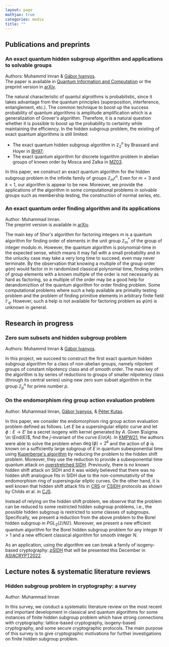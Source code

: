 ```yaml
---
layout: page
mathjax: true
categories: media
title: ""
---
```



## Publications and preprints


### An exact quantum hidden subgroup algorithm and applications to solvable groups
Authors: Muhammd Imran & [Gábor Ivanyos](http://old.sztaki.hu/~ivanyos/). <br>The paper is available in [Quantum Information and Computation](https://doi.org/10.26421/QIC22.9-10-4) or the preprint version in [arXiv](https://arxiv.org/pdf/2202.04047.pdf).

The natural characteristic of quantul algroithms is probabilistic, since it takes advantage from the quantum principles (superposition, interference, entanglement, etc.). The common technique to boost up the success probability of quantum algorithms is amplitude amplification which is a generalization of Grover's algorithm. Therefore, it is a natural question whether it is possible to boost up the probability to certainty while maintaining the efficiency. In the hidden subgroup problem, the existing of exact quantum algorithms is still limited:
* The exact quantum hidden subgroup algorithm in $\mathbb{Z}_2^n$ by Brassard and Hoyer in [BH97](https://arxiv.org/abs/quant-ph/9704027);
* The exact quantum algorithm for discrete logarithm problem in abelian groups of known order by Mosca and Zalka in [MZ03](https://arxiv.org/abs/quant-ph/0301093).

In this paper, we construct an exact quantum algorithm for the hidden subgroup problem in the infinite family of groups $\mathbb{Z}_{m^k}^n$. Even for $m=3$ and $k=1$, our algorithm is appear to be new. Moreover, we provide the applications of the algorithm in some computational problems in solvable groups such as membership testing, the construction of normal series, etc.

### An exact quantum order finding algorithm and its applications
Author: Muhammad Imran. <br>The preprint version is available in [arXiv](https://arxiv.org/pdf/2205.04240.pdf).

The main key of Shor's algorithm for factoring integers $m$ is a quantum algorithm for finding order of elements in the unit group $\mathbb{Z}_m^*$ of the group of integer modulo $m$. However, the quantum algorithm is polynomial-time in the expected sense, which means it may fail with a small probability and in the unlucky case may take a very long time to succeed, even may never terminate. By the observation that knowing a multiple of the group order $\varphi(m)$ would factor $m$ in randomized classical polynomial time, finding orders of group elements with a known multiple of the order is not necessarily as hard as factoring, so a multiple of the order may be a good help for derandomizition of the quantum algorithm for order finding problem. Some computational problems where such a help available are primality testing problem and the problem of finding primitive elements in arbitrary finite field $\mathbb{F}_q$. However, such a help is not available for factoring problem as $\varphi(m)$ is unknown in general. 


## Research in progress

### Zero sum subsets and hidden subgroup problem
Authors: Muhammd Imran & [Gábor Ivanyos](http://old.sztaki.hu/~ivanyos/).
  
In this project, we succeed to construct the first exact quantum hidden subgroup algorithm for a class of non-abelian groups, namely nilpotent groups of constant nilpotency class and of smooth order. The main key of the algorithm is by series of reductions to groups of smaller nilpotency class (through its central series) using new zero sum subset algorithm in the group $\mathbb{Z}_p^n$ for prime number $p$.

### On the endomorphism ring group action evaluation problem
Author: Muhammad Imran, [Gábor Ivanyos](http://old.sztaki.hu/~ivanyos/), & [Péter Kutas](https://sites.google.com/view/peterkutas89/main-page?authuser=0).

In this paper, we consider the endomorphism ring group action evaluation problem defined as follows. Let $E$ be a supersingular elliptic curve and let $\phi: E \to E'$ be a secret isogeny with kernel generated by $A$. Given $\sigma \in \End(E)$, find the $j$-invariant of the curve $E/\sigma(A)$. In [KMPW21](https://eprint.iacr.org/2021/282.pdf), the authors were able to solve the problem when $\deg(\phi)=2^k$ and the action of $\phi$ is known on a sufficiently large subgroup of $E$ in quantum subexponential time using [Kuperberge's algorithm](https://arxiv.org/abs/quant-ph/0302112) by reducing the problem to the hidden shift problem. Moreover, they use the reduction to provide a subexponential time quantum attack on [overstretched SIDH](https://eprint.iacr.org/2021/282.pdf). Previously, there is no known hidden shift attack on SIDH and it was widely believed that there was no hidden shift analogoue fits in SIDH due to the non-commutativity of the endomorphism ring of supersingular ellptic curves. On the other hand, it is well known that hidden shift attack fits in [CRS](https://eprint.iacr.org/2006/291.pdf) or [CSIDH](https://eprint.iacr.org/2018/383.pdf) protocols as shown by Childs et al. in [CJS](https://arxiv.org/abs/1012.4019).     

Instead of relying on the hidden shift problem, we observe that the problem can be reduced to some restricted hidden subgroup problems, i.e., the possible hidden subgroup is restricted to some classes of subgroups. Specifically, we present a reduction from the above problem to the Borel hidden subgroup in $PGL_2(\mathbb{Z}/N \mathbb{Z})$. Moreover, we present a new efficient quantum algorithm for the Borel hidden subgroup problem for any integer $N>1$ and a new efficient classical algorithm for smooth integer $N$.

As an application, using the algorithm we can break a family of isogeny-based cryptography: [$p$SIDH](https://eprint.iacr.org/2021/1600.pdf) that will be presented this December in [ASIACRYPT2022](https://asiacrypt.iacr.org/2022/).

## Lecture notes & systematic literature reviews

### Hidden subgroup problem in cryptography: a survey
Author: Muhammad Imran

In this survey, we conduct a systematic literature review on the most recent and important development in classical and quantum algorithms for some instances of finite hidden subgroup problem which have strong connections with cryptography: lattice-based cryptography, isogeny-based cryptography, and some secure cryptographic protocols. The main purpose of this survey is to give cryptographic motivations for further investigations on finite hidden subgroup problem.

